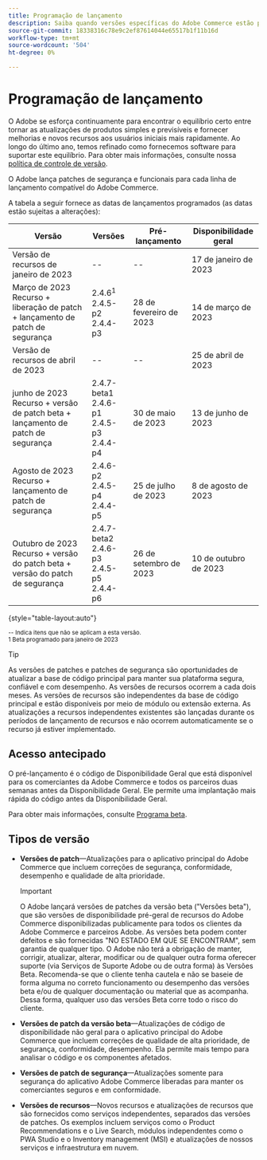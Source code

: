 ```yaml
---
title: Programação de lançamento
description: Saiba quando versões específicas do Adobe Commerce estão programadas para beta, pré-lançamento e disponibilidade geral.
source-git-commit: 18338316c78e9c2ef87614044e65517b1f11b16d
workflow-type: tm+mt
source-wordcount: '504'
ht-degree: 0%

---
```



# Programação de lançamento

O Adobe se esforça continuamente para encontrar o equilíbrio certo entre tornar as atualizações de produtos simples e previsíveis e fornecer melhorias e novos recursos aos usuários iniciais mais rapidamente. Ao longo do último ano, temos refinado como fornecemos software para suportar este equilíbrio. Para obter mais informações, consulte nossa [política de controle de versão](versioning-policy.md).

O Adobe lança patches de segurança e funcionais para cada linha de lançamento compatível do Adobe Commerce.

A tabela a seguir fornece as datas de lançamentos programados (as datas estão sujeitas a alterações):

| Versão | Versões | Pré-lançamento | Disponibilidade geral |
|--------------------------------------------------------------------|-------------------------------------------------|--------------------|----------------------|
| Versão de recursos de janeiro de 2023 | \-\- | \-\- | 17 de janeiro de 2023 |
| Março de 2023 Recurso + liberação de patch + lançamento de patch de segurança | 2.4.6<sup>1</sup><br>2.4.5-p2<br>2.4.4-p3 | 28 de fevereiro de 2023 | 14 de março de 2023 |
| Versão de recursos de abril de 2023 | \-\- | \-\- | 25 de abril de 2023 |
| junho de 2023 Recurso + versão de patch beta + lançamento de patch de segurança | 2.4.7-beta1<br>2.4.6-p1<br>2.4.5-p3<br>2.4.4-p4 | 30 de maio de 2023 | 13 de junho de 2023 |
| Agosto de 2023 Recurso + lançamento de patch de segurança | 2.4.6-p2<br>2.4.5-p4<br>2.4.4-p5 | 25 de julho de 2023 | 8 de agosto de 2023 |
| Outubro de 2023 Recurso + versão do patch beta + versão do patch de segurança | 2.4.7-beta2<br>2.4.6-p3<br>2.4.5-p5<br>2.4.4-p6 | 26 de setembro de 2023 | 10 de outubro de 2023 |

{style=&quot;table-layout:auto&quot;}

<sup>\-\- Indica itens que não se aplicam a esta versão.</sup><br>
<sup>1 Beta programado para janeiro de 2023</sup><br>

>[!TIP]
>
>As versões de patches e patches de segurança são oportunidades de atualizar a base de código principal para manter sua plataforma segura, confiável e com desempenho. As versões de recursos ocorrem a cada dois meses. As versões de recursos são independentes da base de código principal e estão disponíveis por meio de módulo ou extensão externa. As atualizações a recursos independentes existentes são lançadas durante os períodos de lançamento de recursos e não ocorrem automaticamente se o recurso já estiver implementado.

## Acesso antecipado

O pré-lançamento é o código de Disponibilidade Geral que está disponível para os comerciantes da Adobe Commerce e todos os parceiros duas semanas antes da Disponibilidade Geral. Ele permite uma implantação mais rápida do código antes da Disponibilidade Geral.

Para obter mais informações, consulte [Programa beta](beta-program.md).

## Tipos de versão

- **Versões de patch**—Atualizações para o aplicativo principal do Adobe Commerce que incluem correções de segurança, conformidade, desempenho e qualidade de alta prioridade.

   >[!IMPORTANT]
   >
   >O Adobe lançará versões de patches da versão beta (&quot;Versões beta&quot;), que são versões de disponibilidade pré-geral de recursos do Adobe Commerce disponibilizadas publicamente para todos os clientes da Adobe Commerce e parceiros Adobe. As versões beta podem conter defeitos e são fornecidas &quot;NO ESTADO EM QUE SE ENCONTRAM&quot;, sem garantia de qualquer tipo. O Adobe não terá a obrigação de manter, corrigir, atualizar, alterar, modificar ou de qualquer outra forma oferecer suporte (via Serviços de Suporte Adobe ou de outra forma) às Versões Beta. Recomenda-se que o cliente tenha cautela e não se baseie de forma alguma no correto funcionamento ou desempenho das versões beta e/ou de qualquer documentação ou material que as acompanha. Dessa forma, qualquer uso das versões Beta corre todo o risco do cliente.

- **Versões de patch da versão beta**—Atualizações de código de disponibilidade não geral para o aplicativo principal do Adobe Commerce que incluem correções de qualidade de alta prioridade, de segurança, conformidade, desempenho. Ela permite mais tempo para analisar o código e os componentes afetados.
- **Versões de patch de segurança**—Atualizações somente para segurança do aplicativo Adobe Commerce liberadas para manter os comerciantes seguros e em conformidade.
- **Versões de recursos**—Novos recursos e atualizações de recursos que são fornecidos como serviços independentes, separados das versões de patches. Os exemplos incluem serviços como o Product Recommendations e o Live Search, módulos independentes como o PWA Studio e o Inventory management (MSI) e atualizações de nossos serviços e infraestrutura em nuvem.
